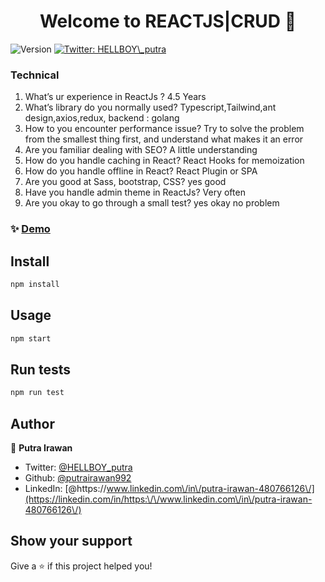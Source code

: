 <h1 align="center">Welcome to REACTJS|CRUD 👋</h1>
<p>
  <img alt="Version" src="https://img.shields.io/badge/version-0.1.0-blue.svg?cacheSeconds=2592000" />
  <a href="https://twitter.com/HELLBOY\_putra" target="_blank">
    <img alt="Twitter: HELLBOY\_putra" src="https://img.shields.io/twitter/follow/HELLBOY\_putra.svg?style=social" />
  </a>
</p>

### Technical
1. What’s ur experience in ReactJs ? 4.5 Years
2. What’s library do you normally used?  Typescript,Tailwind,ant design,axios,redux, backend : golang
3. How to you encounter performance issue? Try to solve the problem from the smallest thing first, and understand what makes it an error
4. Are you familiar dealing with SEO? A little understanding
5. How do you handle caching in React? React Hooks for memoization
6. How do you handle offline in React? React Plugin or SPA 
7. Are you good at Sass, bootstrap, CSS? yes good
8. Have you handle admin theme in ReactJs? Very often
9. Are you okay to go through a small test? yes okay no problem


### ✨ [Demo](https://putra-irawan-reactjs-37f170.netlify.app)

## Install

```sh
npm install
```

## Usage

```sh
npm start
```

## Run tests

```sh
npm run test
```

## Author

👤 **Putra Irawan**

* Twitter: [@HELLBOY\_putra](https://twitter.com/HELLBOY\_putra)
* Github: [@putrairawan992](https://github.com/putrairawan992)
* LinkedIn: [@https:\/\/www.linkedin.com\/in\/putra-irawan-480766126\/](https://linkedin.com/in/https:\/\/www.linkedin.com\/in\/putra-irawan-480766126\/)

## Show your support

Give a ⭐️ if this project helped you!
